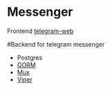 # Messenger
Frontend [telegram-web](https://github.com/DillistoneFav/telegram-web)

#Backend for telegram messenger
- Postgres
- [GORM](https://github.com/go-gorm/gorm)
- [Mux](https://github.com/gorilla/mux)
- [Viper](https://github.com/spf13/viper)
